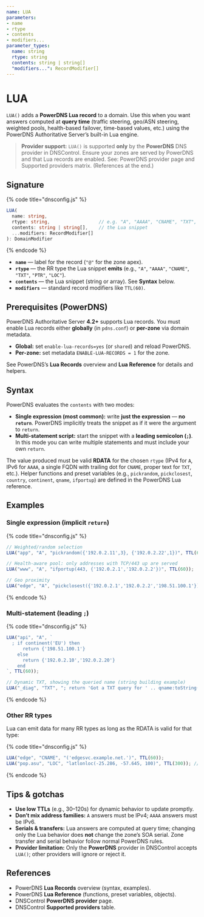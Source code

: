 ```yaml
---
name: LUA
parameters:
- name
- rtype
- contents
- modifiers...
parameter_types:
  name: string
  rtype: string
  contents: string | string[]
  "modifiers...": RecordModifier[]
---
```



# LUA

`LUA()` adds a **PowerDNS Lua record** to a domain. Use this when you want answers computed at **query time** (traffic steering, geo/ASN steering, weighted pools, health-based failover, time-based values, etc.) using the PowerDNS Authoritative Server’s built-in Lua engine.

> **Provider support:** `LUA()` is supported **only** by the **PowerDNS** DNS provider in DNSControl. Ensure your zones are served by PowerDNS and that Lua records are enabled.
> See: PowerDNS provider page and Supported providers matrix.
> (References at the end.)

## Signature

{% code title="dnsconfig.js" %}
```typescript
LUA(
  name: string,
  rtype: string,                  // e.g. "A", "AAAA", "CNAME", "TXT", "PTR", "LOC", ...
  contents: string | string[],    // the Lua snippet
  ...modifiers: RecordModifier[]
): DomainModifier
```
{% endcode %}

- **`name`** — label for the record (`"@"` for the zone apex).
- **`rtype`** — the RR type the Lua snippet **emits** (e.g., `"A"`, `"AAAA"`, `"CNAME"`, `"TXT"`, `"PTR"`, `"LOC"`).
- **`contents`** — the Lua snippet (string or array). See **Syntax** below.
- **`modifiers`** — standard record modifiers like `TTL(60)`.

## Prerequisites (PowerDNS)

PowerDNS Authoritative Server **4.2+** supports Lua records. You must enable Lua records either **globally** (in `pdns.conf`) or **per-zone** via domain metadata.

- **Global:** set `enable-lua-records=yes` (or `shared`) and reload PowerDNS.
- **Per-zone:** set metadata `ENABLE-LUA-RECORDS = 1` for the zone.

See PowerDNS’s **Lua Records** overview and **Lua Reference** for details and helpers.

## Syntax

PowerDNS evaluates the `contents` with two modes:

- **Single expression (most common):** write **just the expression** — **no `return`**. PowerDNS implicitly treats the snippet as if it were the argument to `return`.
- **Multi-statement script:** start the snippet with a **leading semicolon (`;`)**. In this mode you can write multiple statements and must include your own `return`.

The value produced must be valid **RDATA** for the chosen `rtype` (IPv4 for `A`, IPv6 for `AAAA`, a single FQDN with trailing dot for `CNAME`, proper text for `TXT`, etc.). Helper functions and preset variables (e.g., `pickrandom`, `pickclosest`, `country`, `continent`, `qname`, `ifportup`) are defined in the PowerDNS Lua reference.

## Examples

### Single expression (implicit `return`)

{% code title="dnsconfig.js" %}
```javascript
// Weighted/random selection
LUA("app", "A", "pickrandom({'192.0.2.11',3}, {'192.0.2.22',1})", TTL(60));

// Health-aware pool: only addresses with TCP/443 up are served
LUA("www", "A", "ifportup(443, {'192.0.2.1','192.0.2.2'})", TTL(60));

// Geo proximity
LUA("edge", "A", "pickclosest({'192.0.2.1','192.0.2.2','198.51.100.1'})", TTL(60));
```
{% endcode %}

### Multi-statement (leading `;`)

{% code title="dnsconfig.js" %}
```javascript
LUA("api", "A", `
  ; if continent('EU') then
      return {'198.51.100.1'}
    else
      return {'192.0.2.10','192.0.2.20'}
    end
`, TTL(60));

// Dynamic TXT, showing the queried name (string building example)
LUA("_diag", "TXT", "; return 'Got a TXT query for ' .. qname:toString()", TTL(30));
```
{% endcode %}

### Other RR types

Lua can emit data for many RR types as long as the RDATA is valid for that type:

{% code title="dnsconfig.js" %}
```javascript
LUA("edge", "CNAME", "('edgesvc.example.net.')", TTL(60));
LUA("pop.asu", "LOC", "latlonloc(-25.286, -57.645, 100)", TTL(300)); // ~Asunción, 100m
```
{% endcode %}

## Tips & gotchas

- **Use low TTLs** (e.g., 30–120s) for dynamic behavior to update promptly.
- **Don’t mix address families:** `A` answers must be IPv4; `AAAA` answers must be IPv6.
- **Serials & transfers:** Lua answers are computed at query time; changing only the Lua behavior does **not** change the zone’s SOA serial. Zone transfer and serial behavior follow normal PowerDNS rules.
- **Provider limitation:** Only the **PowerDNS** provider in DNSControl accepts `LUA()`; other providers will ignore or reject it.

## References

- PowerDNS **Lua Records** overview (syntax, examples).
- PowerDNS **Lua Reference** (functions, preset variables, objects).
- DNSControl **PowerDNS provider** page.
- DNSControl **Supported providers** table.
